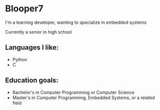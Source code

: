 # Blooper7

I'm a learning developer, wanting to specialize in embedded systems

Currently a senior in high school

## Languages I like:
- Python
- C

## Education goals:
- Bachelor's in Computer Programming or Computer Science
- Master's in Computer Programming, Embedded Systems, or a related field

